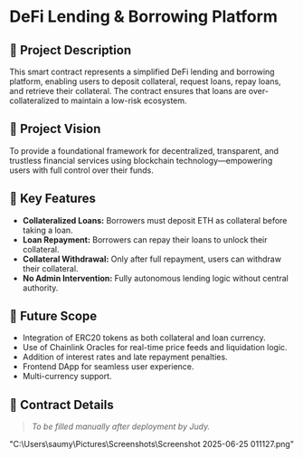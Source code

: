 # DeFi Lending & Borrowing Platform

## 📘 Project Description

This smart contract represents a simplified DeFi lending and borrowing platform, enabling users to deposit collateral, request loans, repay loans, and retrieve their collateral. The contract ensures that loans are over-collateralized to maintain a low-risk ecosystem.

## 🌟 Project Vision

To provide a foundational framework for decentralized, transparent, and trustless financial services using blockchain technology—empowering users with full control over their funds.

## 🚀 Key Features

- **Collateralized Loans:** Borrowers must deposit ETH as collateral before taking a loan.
- **Loan Repayment:** Borrowers can repay their loans to unlock their collateral.
- **Collateral Withdrawal:** Only after full repayment, users can withdraw their collateral.
- **No Admin Intervention:** Fully autonomous lending logic without central authority.

## 🔭 Future Scope

- Integration of ERC20 tokens as both collateral and loan currency.
- Use of Chainlink Oracles for real-time price feeds and liquidation logic.
- Addition of interest rates and late repayment penalties.
- Frontend DApp for seamless user experience.
- Multi-currency support.

## 📜 Contract Details

> _To be filled manually after deployment by Judy._

"C:\Users\saumy\Pictures\Screenshots\Screenshot 2025-06-25 011127.png"
